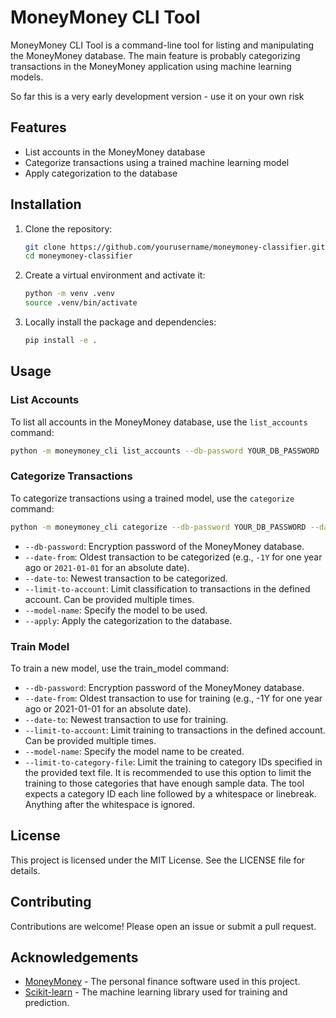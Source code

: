 
# MoneyMoney CLI Tool

MoneyMoney CLI Tool is a command-line tool for listing and manipulating the MoneyMoney database. The main feature is probably categorizing transactions in the MoneyMoney application using machine learning models.

So far this is a very early development version - use it on your own risk

## Features

- List accounts in the MoneyMoney database
- Categorize transactions using a trained machine learning model
- Apply categorization to the database



## Installation

1. Clone the repository:
    ```sh
    git clone https://github.com/yourusername/moneymoney-classifier.git
    cd moneymoney-classifier
    ```

2. Create a virtual environment and activate it:
    ```sh
    python -m venv .venv
    source .venv/bin/activate
    ```

3. Locally install the package and dependencies:
    ```sh
    pip install -e .
    ```

## Usage

### List Accounts

To list all accounts in the MoneyMoney database, use the `list_accounts` command:

```sh
python -m moneymoney_cli list_accounts --db-password YOUR_DB_PASSWORD
```

### Categorize Transactions

To categorize transactions using a trained model, use the `categorize` command:

```sh
python -m moneymoney_cli categorize --db-password YOUR_DB_PASSWORD --date-from -3M --date-to 2023-01-01 --limit-to-account ACCOUNT_ID --model-name default --apply
```

- `--db-password`: Encryption password of the MoneyMoney database.
- `--date-from`: Oldest transaction to be categorized (e.g., `-1Y` for one year ago or `2021-01-01` for an absolute date).
- `--date-to`: Newest transaction to be categorized.
- `--limit-to-account`: Limit classification to transactions in the defined account. Can be provided multiple times.
- `--model-name`: Specify the model to be used.
- `--apply`: Apply the categorization to the database.

### Train Model
To train a new model, use the train_model command:

- `--db-password`: Encryption password of the MoneyMoney database.
- `--date-from`: Oldest transaction to use for training (e.g., -1Y for one year ago or 2021-01-01 for an absolute date).
- `--date-to`: Newest transaction to use for training.
- `--limit-to-account`: Limit training to transactions in the defined account. Can be provided multiple times.
- `--model-name`: Specify the model name to be created.
- `--limit-to-category-file`: Limit the training to category IDs specified in the provided text file. It is recommended to use this option to limit the training to those categories that have enough sample data. The tool expects a category ID each line followed by a whitespace or linebreak. Anything after the whitespace is ignored.


## License

This project is licensed under the MIT License. See the LICENSE file for details.

## Contributing

Contributions are welcome! Please open an issue or submit a pull request.

## Acknowledgements

- [MoneyMoney](https://moneymoney-app.com/) - The personal finance software used in this project.
- [Scikit-learn](https://scikit-learn.org/) - The machine learning library used for training and prediction.
```

